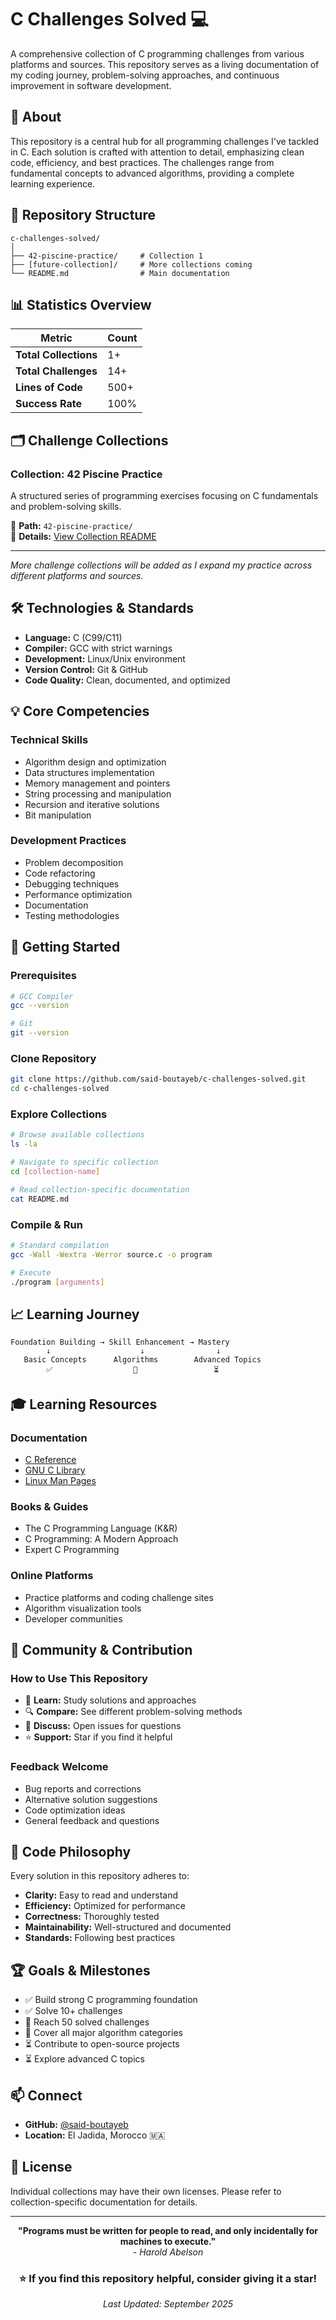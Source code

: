 # C Challenges Solved 💻

A comprehensive collection of C programming challenges from various platforms and sources. This repository serves as a living documentation of my coding journey, problem-solving approaches, and continuous improvement in software development.

## 🎯 About

This repository is a central hub for all programming challenges I've tackled in C. Each solution is crafted with attention to detail, emphasizing clean code, efficiency, and best practices. The challenges range from fundamental concepts to advanced algorithms, providing a complete learning experience.

## 📂 Repository Structure

```
c-challenges-solved/
│
├── 42-piscine-practice/     # Collection 1
├── [future-collection]/     # More collections coming
└── README.md                # Main documentation
```

## 📊 Statistics Overview

<div align="center">

| Metric | Count |
|--------|-------|
| **Total Collections** | 1+ |
| **Total Challenges** | 14+ |
| **Lines of Code** | 500+ |
| **Success Rate** | 100% |

</div>

## 🗂️ Challenge Collections

### Collection: 42 Piscine Practice
A structured series of programming exercises focusing on C fundamentals and problem-solving skills.

📁 **Path:** `42-piscine-practice/`  
📖 **Details:** [View Collection README](42-piscine-practice/README.md)

---

*More challenge collections will be added as I expand my practice across different platforms and sources.*

## 🛠️ Technologies & Standards

- **Language:** C (C99/C11)
- **Compiler:** GCC with strict warnings
- **Development:** Linux/Unix environment
- **Version Control:** Git & GitHub
- **Code Quality:** Clean, documented, and optimized

## 💡 Core Competencies

### Technical Skills
- Algorithm design and optimization
- Data structures implementation
- Memory management and pointers
- String processing and manipulation
- Recursion and iterative solutions
- Bit manipulation

### Development Practices
- Problem decomposition
- Code refactoring
- Debugging techniques
- Performance optimization
- Documentation
- Testing methodologies

## 🚀 Getting Started

### Prerequisites
```bash
# GCC Compiler
gcc --version

# Git
git --version
```

### Clone Repository
```bash
git clone https://github.com/said-boutayeb/c-challenges-solved.git
cd c-challenges-solved
```

### Explore Collections
```bash
# Browse available collections
ls -la

# Navigate to specific collection
cd [collection-name]

# Read collection-specific documentation
cat README.md
```

### Compile & Run
```bash
# Standard compilation
gcc -Wall -Wextra -Werror source.c -o program

# Execute
./program [arguments]
```

## 📈 Learning Journey

```
Foundation Building → Skill Enhancement → Mastery
        ↓                    ↓                ↓
   Basic Concepts      Algorithms        Advanced Topics
        ✅                  🔄                 ⏳
```

## 🎓 Learning Resources

### Documentation
- [C Reference](https://en.cppreference.com/w/c)
- [GNU C Library](https://www.gnu.org/software/libc/manual/)
- [Linux Man Pages](https://man7.org/linux/man-pages/)

### Books & Guides
- The C Programming Language (K&R)
- C Programming: A Modern Approach
- Expert C Programming

### Online Platforms
- Practice platforms and coding challenge sites
- Algorithm visualization tools
- Developer communities

## 🤝 Community & Contribution

### How to Use This Repository
- 📖 **Learn:** Study solutions and approaches
- 🔍 **Compare:** See different problem-solving methods
- 💬 **Discuss:** Open issues for questions
- ⭐ **Support:** Star if you find it helpful

### Feedback Welcome
- Bug reports and corrections
- Alternative solution suggestions
- Code optimization ideas
- General feedback and questions

## 📝 Code Philosophy

Every solution in this repository adheres to:

- **Clarity:** Easy to read and understand
- **Efficiency:** Optimized for performance
- **Correctness:** Thoroughly tested
- **Maintainability:** Well-structured and documented
- **Standards:** Following best practices

## 🏆 Goals & Milestones

- ✅ Build strong C programming foundation
- ✅ Solve 10+ challenges
- 🔄 Reach 50 solved challenges
- 🔄 Cover all major algorithm categories
- ⏳ Contribute to open-source projects
- ⏳ Explore advanced C topics

## 📫 Connect

- **GitHub:** [@said-boutayeb](https://github.com/said-boutayeb)
- **Location:** El Jadida, Morocco 🇲🇦

## 📜 License

Individual collections may have their own licenses. Please refer to collection-specific documentation for details.

---

<div align="center">

**"Programs must be written for people to read, and only incidentally for machines to execute."**  
*- Harold Abelson*

### ⭐ If you find this repository helpful, consider giving it a star!

*Last Updated: September 2025*

</div>
